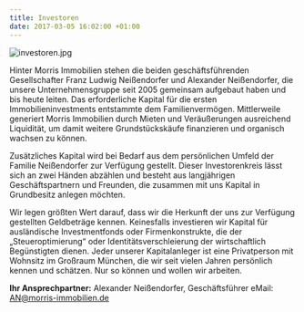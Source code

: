 ```yaml
---
title: Investoren
date: 2017-03-05 16:02:00 +01:00
---
```


![investoren.jpg](/uploads/investoren.jpg)

Hinter Morris Immobilien stehen die beiden geschäftsführenden Gesellschafter Franz Ludwig Neißendorfer und Alexander Neißendorfer, die unsere Unternehmensgruppe seit 2005 gemeinsam aufgebaut haben und bis heute leiten. Das erforderliche Kapital für die ersten Immobilieninvestments entstammte dem Familienvermögen. Mittlerweile generiert Morris Immobilien durch Mieten und Veräußerungen ausreichend Liquidität, um damit weitere Grundstückskäufe finanzieren und organisch wachsen zu können.

Zusätzliches Kapital wird bei Bedarf aus dem persönlichen Umfeld der Familie Neißendorfer zur Verfügung gestellt. Dieser Investorenkreis lässt sich an zwei Händen abzählen und besteht aus langjährigen Geschäftspartnern und Freunden, die zusammen mit uns Kapital in Grundbesitz anlegen möchten.

Wir legen größten Wert darauf, dass wir die Herkunft der uns zur Verfügung gestellten Geldbeträge kennen. Keinesfalls investieren wir Kapital für ausländische Investmentfonds oder Firmenkonstrukte, die der „Steueroptimierung“ oder Identitätsverschleierung der wirtschaftlich Begünstigten dienen. Jeder unserer Kapitalanleger ist eine Privatperson mit Wohnsitz im Großraum München, die wir seit vielen Jahren persönlich kennen und schätzen. Nur so können und wollen wir arbeiten.

**Ihr Ansprechpartner:**
Alexander Neißendorfer, Geschäftsführer
eMail: AN@morris-immobilien.de